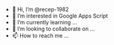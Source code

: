 - 👋 Hi, I’m @recep-1982
- 👀 I’m interested in Google Apps Script
- 🌱 I’m currently learning ...
- 💞️ I’m looking to collaborate on ...
- 📫 How to reach me ...

<!---
recep-1982/recep-1982 is a ✨ special ✨ repository because its `README.md` (this file) appears on your GitHub profile.
You can click the Preview link to take a look at your changes.
--->
